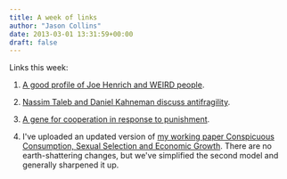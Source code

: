 ```yaml
---
title: A week of links
author: "Jason Collins"
date: 2013-03-01 13:31:59+00:00
draft: false
---
```


Links this week:



	
  1. [A good profile of Joe Henrich and WEIRD people](http://www.psmag.com/magazines/pacific-standard-cover-story/joe-henrich-weird-ultimatum-game-shaking-up-psychology-economics-53135/).

	
  2. [Nassim Taleb and Daniel Kahneman discuss antifragility](http://youtu.be/MMBclvY_EMA).

	
  3. [A gene for cooperation in response to punishment](http://www.pnas.org/content/early/2013/02/15/1216841110.abstract).

	
  4. I've uploaded an updated version of [my working paper Conspicuous Consumption, Sexual Selection and Economic Growth](https://research-repository.uwa.edu.au/en/publications/sexual-selection-conspicuous-consumption-and-economic-growth-2). There are no earth-shattering changes, but we've simplified the second model and generally sharpened it up.


